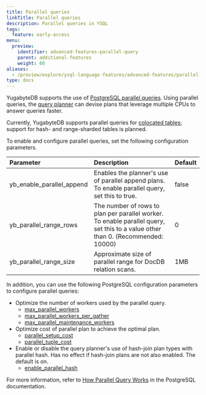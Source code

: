 ```yaml
---
title: Parallel queries
linkTitle: Parallel queries
description: Parallel queries in YSQL
tags:
  feature: early-access
menu:
  preview:
    identifier: advanced-features-parallel-query
    parent: additional-features
    weight: 60
aliases:
  - /preview/explore/ysql-language-features/advanced-features/parallel-queries/
type: docs
---
```


YugabyteDB supports the use of [PostgreSQL parallel queries](https://www.postgresql.org/docs/15/parallel-query.html). Using parallel queries, the [query planner](../../architecture/query-layer/planner-optimizer/) can devise plans that leverage multiple CPUs to answer queries faster.

Currently, YugabyteDB supports parallel queries for [colocated tables](../colocation/); support for hash- and range-sharded tables is planned.

To enable and configure parallel queries, set the following configuration parameters.

| Parameter | Description | Default |
| :--- | :--- | :--- |
| yb_enable_parallel_append | Enables the planner's use of parallel append plans. To enable parallel query, set this to true. | false |
| yb_parallel_range_rows | The number of rows to plan per parallel worker. To enable parallel query, set this to a value other than 0. (Recommended: 10000) | 0 |
| yb_parallel_range_size | Approximate size of parallel range for DocDB relation scans. | 1MB |

In addition, you can use the following PostgreSQL configuration parameters to configure parallel queries:

- Optimize the number of workers used by the parallel query.
  - [max_parallel_workers](https://www.postgresql.org/docs/15/runtime-config-resource.html#GUC-MAX-PARALLEL-WORKERS)
  - [max_parallel_workers_per_gather](https://www.postgresql.org/docs/15/runtime-config-resource.html#GUC-MAX-PARALLEL-WORKERS-PER-GATHER)
  - [max_parallel_maintenance_workers](https://www.postgresql.org/docs/15/runtime-config-resource.html#GUC-MAX-PARALLEL-WORKERS-MAINTENANCE)
- Optimize cost of parallel plan to achieve the optimal plan.
  - [parallel_setup_cost](https://www.postgresql.org/docs/15/runtime-config-query.html#GUC-PARALLEL-SETUP-COST)
  - [parallel_tuple_cost](https://www.postgresql.org/docs/15/runtime-config-query.html#GUC-PARALLEL-TUPLE-COST)
- Enable or disable the query planner's use of hash-join plan types with parallel hash. Has no effect if hash-join plans are not also enabled. The default is on.
  - [enable_parallel_hash](https://www.postgresql.org/docs/15/runtime-config-query.html#RUNTIME-CONFIG-QUERY-ENABLE)

For more information, refer to [How Parallel Query Works](https://www.postgresql.org/docs/15/how-parallel-query-works.html) in the PostgreSQL documentation.
